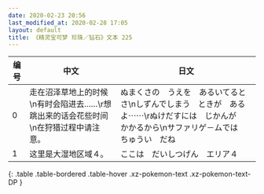 ```yaml
---
date: 2020-02-23 20:56
last_modified_at: 2020-02-28 17:05
layout: default
title: 《精灵宝可梦 珍珠／钻石》文本 225
---
```

| 编号 | 中文 | 日文 |
| ---- | ---- | ---- |
| 0 | 走在沼泽草地上的时候\n有时会陷进去……\r想跳出来的话会花些时间\n在狩猎过程中请注意。 | ぬまくさの　うえを　あるいてるとさ\nしずんでしまう　ときが　あるよ⋯⋯\rぬけだすには　じかんが　かかるから\nサファリゲ－ムでは　ちゅうい　だね |
| 1 | 这里是大湿地区域４。 | ここは　だいしつげん　エリア４ |
{: .table .table-bordered .table-hover .xz-pokemon-text .xz-pokemon-text-DP }